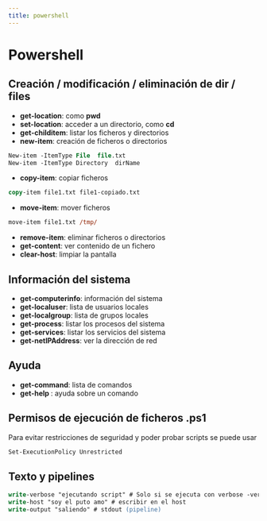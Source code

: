 ```yaml
---
title: powershell
---
```

# Powershell

## Creación / modificación / eliminación de dir / files
- **get-location**: como **pwd**
- **set-location**: acceder a un directorio, como **cd**
- **get-childitem**: listar los ficheros y directorios
- **new-item**: creación de ficheros o directorios
```ps
New-item -ItemType File  file.txt
New-item -ItemType Directory  dirName
```
- **copy-item**: copiar ficheros
```ps
copy-item file1.txt file1-copiado.txt
```
- **move-item**: mover ficheros
```ps
move-item file1.txt /tmp/
```
- **remove-item**: eliminar ficheros o directorios
- **get-content**: ver contenido de un fichero
- **clear-host**: limpiar la pantalla

## Información del sistema
- **get-computerinfo**: información del sistema
- **get-localuser**: lista de usuarios locales
- **get-localgroup**: lista de grupos locales
- **get-process**: listar los procesos del sistema
- **get-services**: listar los servicios del sistema
- **get-netIPAddress**: ver la dirección de red

## Ayuda
- **get-command**: lista de comandos
- **get-help <name command>**: ayuda sobre un comando

## Permisos de ejecución de ficheros .ps1
Para evitar restricciones de seguridad y poder probar scripts se puede usar
```ps
Set-ExecutionPolicy Unrestricted
```

## Texto y pipelines
```ps
write-verbose "ejecutando script" # Solo si se ejecuta con verbose -verbose
write-host "soy el puto amo" # escribir en el host
write-output "saliendo" # stdout (pipeline)
```